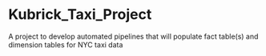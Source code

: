 # Kubrick_Taxi_Project
A project to develop automated pipelines that will populate fact table(s) and dimension tables for NYC taxi data
